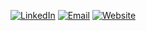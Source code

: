 
<a href="https://www.linkedin.com/in/kahadze/"><img alt="LinkedIn" src="https://img.shields.io/badge/LinkedIn-Konstantine%20Kahadze-blue?style=flat-square&logo=linkedin"></a>
<a href="mailto:konstantinekahadze@gmail.com"><img alt="Email" src="https://img.shields.io/badge/Email-konstantinekahadze@gmail.com-blue?style=flat-square&logo=gmail"></a>
<a href="https://kahadze.com/"><img alt="Website" src="https://img.shields.io/website?url=https%3A%2F%2Fkahadze.com"></a>
<!-- <a href="https://konstantinekahadze.me/"><img alt="Website" src="https://img.shields.io/website?url=https%3A%2F%2Fkonstantinekahadze.me"></a>
</div>
 -->
